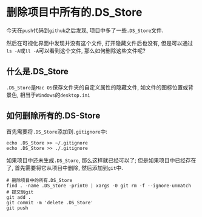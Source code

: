 # 删除项目中所有的.DS_Store

今天在`push`代码到`github`之后发现, 项目中多了一些`.DS_Store`文件.

然后在可视化界面中发现并没有这个文件, 打开隐藏文件后也没有, 但是可以通过`ls -A`或`ll -A`可以看到这个文件, 那么如何删除这些文件呢?

## 什么是.DS_Store

`.DS_Store`是`Mac OS`保存文件夹的自定义属性的隐藏文件, 如文件的图标位置或背景色, 相当于`Windows`的`desktop.ini`

## 如何删除所有的.DS-Store

首先需要将`.DS_Store`添加到`.gitignore`中:

```shell
echo .DS_Store >> ~/.gitignore
echo .DS_Store >> ./.gitignore
```

如果项目中还未生成`.DS_Store`, 那么这样就已经可以了; 但是如果项目中已经存在了, 首先需要将它从项目中删除, 然后添加到`git`中.

```shell
# 删除项目中的所有.DS_Store
find . -name .DS_Store -print0 | xargs -0 git rm -f --ignore-unmatch
# 提交到git
git add .
git commit -m 'delete .DS_Store'
git push
```
